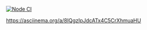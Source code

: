 [![Node CI](https://github.com/chafr/frontend-project-lvl2/workflows/Node%20CI/badge.svg)](https://github.com/chafr/frontend-project-lvl2/actions)

https://asciinema.org/a/8IQgzIpJdcATx4C5CrXhmuaHU